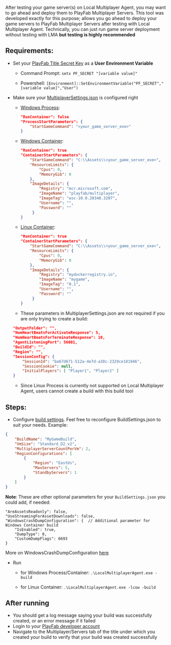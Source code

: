 ﻿After testing your game server(s) on Local Multiplayer Agent, you may want to go ahead and deploy them to PlayFab Multiplayer Servers.
This tool was developed exactly for this purpose; allows you go ahead to deploy your game servers to PlayFab Multiplayer Servers after testing with Local Multiplayer Agent.
Technically, you can just run game server deployment without testing with LMA **but testing is highly recommended**

## Requirements:
- Set your [PlayFab Title Secret Key](https://docs.microsoft.com/en-us/gaming/playfab/gamemanager/secret-key-management) as a **User Environment Variable**
    - Command Prompt:
    `setx PF_SECRET "[variable value]"`

    - Powershell:
    `[Environment]::SetEnvironmentVariable("PF_SECRET","[variable value]","User")`

- Make sure your [MultiplayerSettings.json](../MultiplayerSettings.json) is configured right
    - [Windows Process](https://docs.microsoft.com/en-us/gaming/playfab/features/multiplayer/servers/localmultiplayeragent/run-process-based-gameserver):
        ```json
        "RunContainer": false
        "ProcessStartParameters": {
            "StartGameCommand": "<your_game_server_exe>"
        }
        ``` 
    - [Windows Container](https://docs.microsoft.com/en-us/gaming/playfab/features/multiplayer/servers/localmultiplayeragent/run-container-gameserver):
        ```json
        "RunContainer": true
        "ContainerStartParameters": {
            "StartGameCommand": "C:\\Assets\\<your_game_server_exe>",
            "ResourceLimits": {
                "Cpus": 0,
                "MemoryGib": 0
            },
            "ImageDetails": {
                "Registry": "mcr.microsoft.com",
                "ImageName": "playfab/multiplayer",
                "ImageTag": "wsc-10.0.20348.3207",
                "Username": "",
                "Password": ""
             }
        }
        ```
    - [Linux Container](https://docs.microsoft.com/en-us/gaming/playfab/features/multiplayer/servers/localmultiplayeragent/run-container-gameserver):
        ```json
        "RunContainer": true
        "ContainerStartParameters": {
            "StartGameCommand": "C:\\Assets\\<your_game_server_exe>",
            "ResourceLimits": {
                "Cpus": 0,
                "MemoryGib": 0
            },
            "ImageDetails": {
                "Registry": "mydockerregistry.io",
                "ImageName": "mygame",
                "ImageTag": "0.1",
                "Username": "",
                "Password": ""
             }
        }
        ```

    - These parameters in MultiplayerSettings.json are not required if you are only trying to create a build:
    ```json  
    "OutputFolder": "",
    "NumHeartBeatsForActivateResponse": 5,
    "NumHeartBeatsForTerminateResponse": 10,
    "AgentListeningPort": 56001,
    "BuildId": "",
    "Region": "",
    "SessionConfig": {
        "SessionId": "ba67d671-512a-4e7d-a38c-2329ce181946",
        "SessionCookie": null,
        "InitialPlayers": [ "Player1", "Player2" ]
    }
    ```

    - Since Linux Process is currently not supported on Local Multiplayer Agent, users cannot create a build with this build tool

## Steps:

- Configure [build settings](./BuildSettings.json). Feel free to reconfigure BuildSettings.json to suit your needs. Example:
```json
{
    "BuildName": "MyGameBuild",
    "VmSize": "Standard_D2_v2",
    "MultiplayerServerCountPerVm": 2,
    "RegionConfigurations": [
        {
            "Region": "EastUs",
            "MaxServers": 5,
            "StandbyServers": 1
        }
    ]
}
```

**Note**: These are other optional parameters for your `BuildSettings.json` you could add, if needed:
```json5
"AreAssetsReadonly": false,
"UseStreamingForAssetDownloads": false,
"WindowsCrashDumpConfiguration": {  // Additional parameter for Windows Container build
    "IsEnabled": true,
    "DumpType": 0,
    "CustomDumpFlags": 6693
}
```
More on WindowsCrashDumpConfiguration [here](https://docs.microsoft.com/en-us/gaming/playfab/features/multiplayer/servers/crash-dump-collection)

- Run 
    - for Windows Process/Container: ```.\LocalMultiplayerAgent.exe -build```

    - for Linux Container:
    ```.\LocalMultiplayerAgent.exe -lcow -build```


## After running
- You should get a log message saying your build was successfully created, or an error message if it failed
- Login to your [PlayFab developer account](https://developer.playfab.com/en-us/login) 
- Navigate to the Multiplayer/Servers tab of the title under which you created your build to verify that your build was created successfully
